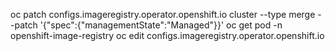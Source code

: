 oc patch configs.imageregistry.operator.openshift.io cluster --type merge --patch '{"spec":{"managementState":"Managed"}}'
oc get pod -n openshift-image-registry
oc edit configs.imageregistry.operator.openshift.io